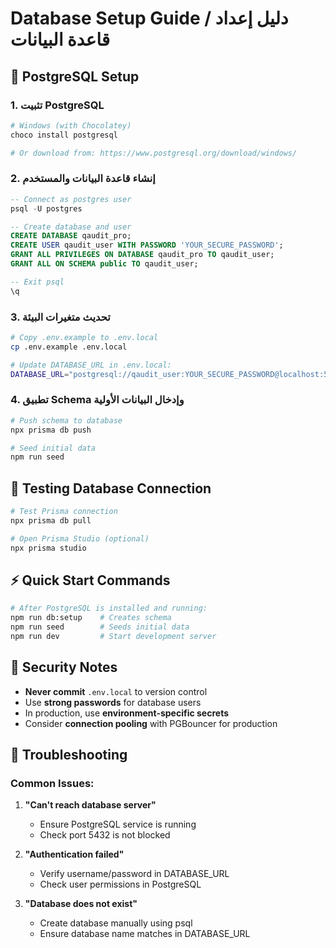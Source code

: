 # Database Setup Guide / دليل إعداد قاعدة البيانات

## 🚀 PostgreSQL Setup

### 1. تثبيت PostgreSQL

```bash
# Windows (with Chocolatey)
choco install postgresql

# Or download from: https://www.postgresql.org/download/windows/
```

### 2. إنشاء قاعدة البيانات والمستخدم

```sql
-- Connect as postgres user
psql -U postgres

-- Create database and user
CREATE DATABASE qaudit_pro;
CREATE USER qaudit_user WITH PASSWORD 'YOUR_SECURE_PASSWORD';
GRANT ALL PRIVILEGES ON DATABASE qaudit_pro TO qaudit_user;
GRANT ALL ON SCHEMA public TO qaudit_user;

-- Exit psql
\q
```

### 3. تحديث متغيرات البيئة

```bash
# Copy .env.example to .env.local
cp .env.example .env.local

# Update DATABASE_URL in .env.local:
DATABASE_URL="postgresql://qaudit_user:YOUR_SECURE_PASSWORD@localhost:5432/qaudit_pro?schema=public"
```

### 4. تطبيق Schema وإدخال البيانات الأولية

```bash
# Push schema to database
npx prisma db push

# Seed initial data
npm run seed
```

## 🔧 Testing Database Connection

```bash
# Test Prisma connection
npx prisma db pull

# Open Prisma Studio (optional)
npx prisma studio
```

## ⚡ Quick Start Commands

```bash
# After PostgreSQL is installed and running:
npm run db:setup    # Creates schema
npm run seed        # Seeds initial data
npm run dev         # Start development server
```

## 🔐 Security Notes

- **Never commit** `.env.local` to version control
- Use **strong passwords** for database users
- In production, use **environment-specific secrets**
- Consider **connection pooling** with PGBouncer for production

## 🏥 Troubleshooting

### Common Issues:

1. **"Can't reach database server"**
   - Ensure PostgreSQL service is running
   - Check port 5432 is not blocked

2. **"Authentication failed"**
   - Verify username/password in DATABASE_URL
   - Check user permissions in PostgreSQL

3. **"Database does not exist"**
   - Create database manually using psql
   - Ensure database name matches in DATABASE_URL
